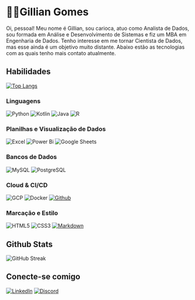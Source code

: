 # 👋🏼Gillian Gomes
Oi, pessoal! Meu nome é Gillian, sou carioca, atuo como Analista de Dados, sou formada em Análise e Desenvolvimento de Sistemas e fiz um MBA em Engenharia de Dados. Tenho interesse em me tornar Cientista de Dados, mas esse ainda é um objetivo muito distante. Abaixo estão as tecnologias com as quais tenho mais contato atualmente. 


## Habilidades
[![Top Langs](https://github-readme-stats.vercel.app/api/top-langs/?username=brgillian&layout=compact&theme=nightowl)](https://github.com/brgillian)


### Linguagens
![Python](https://img.shields.io/badge/Python-14354C?style=for-the-badge&logo=python&logoColor=white)
![Kotlin](https://img.shields.io/badge/Kotlin-0095D5?&style=for-the-badge&logo=kotlin&logoColor=white)
![Java](https://img.shields.io/badge/Java-E34F26?&style=for-the-badge&logo=java&logoColor=white)
![R](https://img.shields.io/badge/R-276DC3?style=for-the-badge&logo=r&logoColor=white)

### Planilhas e Visualização de Dados
![Excel](https://img.shields.io/badge/Microsoft_Excel-217346?style=for-the-badge&logo=microsoft-excel&logoColor=white)
![Power Bi](https://img.shields.io/badge/power_bi-F2C811?style=for-the-badge&logo=powerbi&logoColor=black)
![Google Sheets](https://img.shields.io/badge/Google%20Sheets-34A853?style=for-the-badge&logo=google-sheets&logoColor=white)

### Bancos de Dados
![MySQL](https://img.shields.io/badge/MySQL-fff?style=for-the-badge&logo=mysql&logoColor=07405E)
![PostgreSQL](https://img.shields.io/badge/PostgreSQL-fff?style=for-the-badge&logo=postgresql&logoColor=07405E)

### Cloud & CI/CD
![GCP](https://img.shields.io/badge/Google_Cloud_Platform-e5e5e0?style=for-the-badge&logo=googlecloud)
![Docker](https://img.shields.io/badge/Docker-0095D5?style=for-the-badge&logo=docker&logoColor=white)
[![Github](https://img.shields.io/badge/GitHub-red?style=for-the-badge&logo=github)](https://github.com/brgillian) 

### Marcação e Estilo
![HTML5](https://img.shields.io/badge/HTML5-E34F26?style=for-the-badge&logo=html5&logoColor=white)
![CSS3](https://img.shields.io/badge/CSS3-1572B6?style=for-the-badge&logo=css3&logoColor=white)
[![Markdown](https://img.shields.io/badge/Markdown-000?style=for-the-badge&logo=markdown&logoColor=fff)](https://www.linkedin.com/in/brgillian/)

## Github Stats
![GitHub Streak](https://streak-stats.demolab.com/?user=brgillian&theme=blue-green&background=16161f&border=0ab3d1&dates=e5e5e0&currStreakNum=D1640A&currStreakLabel=D1640A)


## Conecte-se comigo
[![LinkedIn](https://img.shields.io/badge/LinkedIn-0077B5?style=for-the-badge&logo=linkedin&logoColor=fff)](https://www.linkedin.com/in/brgillian/)
[![Discord](https://img.shields.io/badge/Discord-7289DA?style=for-the-badge&logo=discord&logoColor=fff)](https://discordapp.com/users/brgillian)






